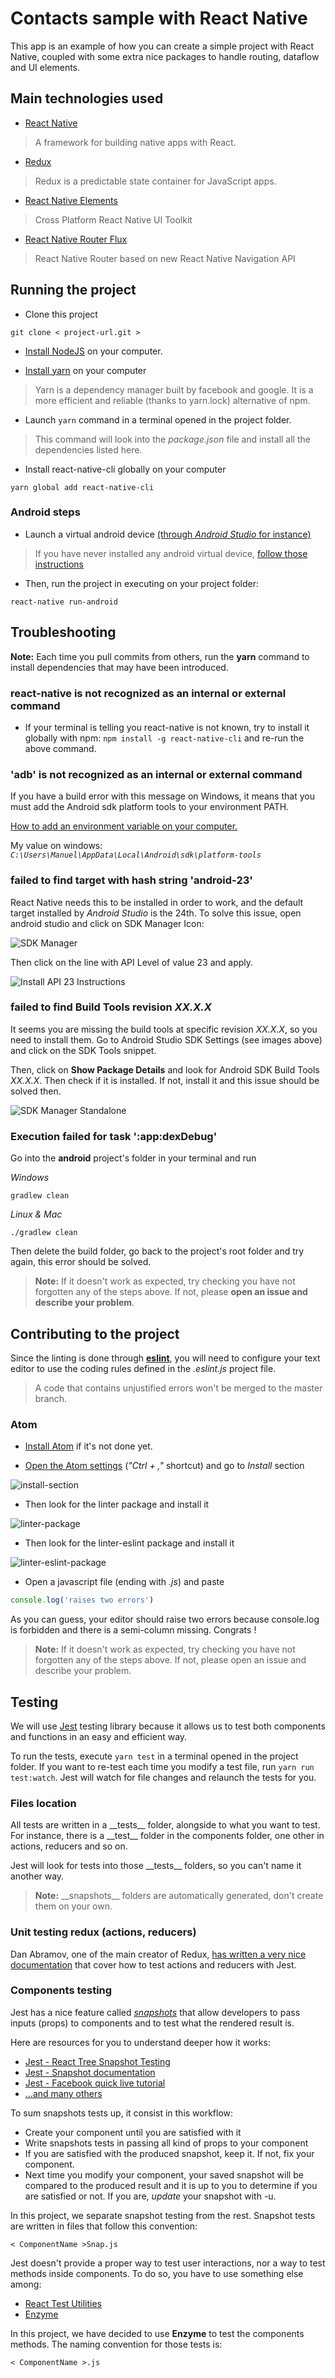 # Contacts sample with React Native

This app is an example of how you can create a simple project with React Native, coupled with some extra nice packages to handle routing, dataflow and UI elements.

## Main technologies used

- [React Native](https://github.com/facebook/react-native)

> A framework for building native apps with React.

- [Redux](http://redux.js.org/)

> Redux is a predictable state container for JavaScript apps.

- [React Native Elements](https://github.com/react-native-community/react-native-elements)

> Cross Platform React Native UI Toolkit

- [React Native Router Flux](https://github.com/aksonov/react-native-router-flux)

> React Native Router based on new React Native Navigation API

## Running the project

- Clone this project
```
git clone < project-url.git >
```

- [Install NodeJS](https://nodejs.org/en/) on your computer.

- [Install yarn](https://yarnpkg.com/en/docs/install) on your computer
> Yarn is a dependency manager built by facebook and google. It is a more efficient and reliable (thanks to yarn.lock) alternative of npm.

- Launch ``` yarn ``` command in a terminal opened in the project folder.
> This command will look into the *package.json* file and install all the dependencies listed here.

- Install react-native-cli globally on your computer
```
yarn global add react-native-cli
```

### Android steps

- Launch a virtual android device [(through *Android Studio* for instance)](https://developer.android.com/studio/run/managing-avds.html#viewing)

> If you have never installed any android virtual device, [follow those instructions](https://developer.android.com/studio/run/managing-avds.html#createavd)

- Then, run the project in executing on your project folder:

```
react-native run-android
```

## Troubleshooting

**Note:** Each time you pull commits from others, run the **yarn** command to install dependencies that may have been introduced.

### react-native is not recognized as an internal or external command
- If your terminal is telling you react-native is not known, try to install it globally with npm: ```npm install -g react-native-cli``` and re-run the above command.

### 'adb' is not recognized as an internal or external command

If you have a build error with this message on Windows, it means that you must add the Android sdk platform tools to your environment PATH.

[How to add an environment variable on your computer.](https://www.java.com/en/download/help/path.xml)

My value on windows: *```C:\Users\Manuel\AppData\Local\Android\sdk\platform-tools```*

### failed to find target with hash string 'android-23'

React Native needs this to be installed in order to work, and the default target installed by *Android Studio* is the 24th. To solve this issue, open android studio and click on SDK Manager Icon:

![SDK Manager](https://i.snag.gy/bxQd0z.jpg)

Then click on the line with API Level of value 23 and apply.

![Install API 23 Instructions](https://i.snag.gy/LtYAR7.jpg)

### failed to find Build Tools revision *XX.X.X*

It seems you are missing the build tools at specific revision *XX.X.X*, so you need to install them. Go to Android Studio SDK Settings (see images above) and click on the SDK Tools snippet.

Then, click on **Show Package Details** and look for Android SDK Build Tools *XX.X.X*. Then check if it is installed. If not, install it and this issue should be solved then.

![SDK Manager Standalone](https://i.snag.gy/Y3X58Z.jpg)

### Execution failed for task ':app:dexDebug'

Go into the **android** project's folder in your terminal and run

*Windows*
```
gradlew clean
```

*Linux & Mac*
```
./gradlew clean
```

Then delete the build folder, go back to the project's root folder and try again, this error should be solved.

> **Note:** If it doesn't work as expected, try checking you have not forgotten any of the steps above. If not, please **open an issue and describe your problem**.

## Contributing to the project

Since the linting is done through [**eslint**](http://eslint.org/), you will need to configure your text editor to use the coding rules defined in the *.eslint.js* project file.

> A code that contains unjustified errors won't be merged to the master branch.

### Atom

- [Install Atom](https://atom.io/) if it's not done yet.

- [Open the Atom settings](http://flight-manual.atom.io/getting-started/sections/atom-basics/#settings-and-preferences) (*"Ctrl + ,"* shortcut) and go to *Install* section

![install-section](http://www.codeblocq.com/img/atom-prefs-install-tab.png)

- Then look for the linter package and install it

![linter-package](http://www.codeblocq.com/img/atom-linter-package.png)

- Then look for the linter-eslint package and install it

![linter-eslint-package](http://www.codeblocq.com/img/atom-linter-eslint-package.png)

- Open a javascript file (ending with *.js*) and paste

```js
console.log('raises two errors')
```
As you can guess, your editor should raise two errors because console.log is forbidden and there is a semi-column missing. Congrats !

> **Note:** If it doesn't work as expected, try checking you have not forgotten any of the steps above. If not, please open an issue and describe your problem.

## Testing

We will use [Jest](https://facebook.github.io/jest/) testing library because it allows us to test both components and functions in an easy and efficient way.

To run the tests, execute ```yarn test``` in a terminal opened in the project folder.
If you want to re-test each time you modify a test file, run ```yarn run test:watch```. Jest will watch for file changes and relaunch the tests for you.

### Files location

All tests are written in a \_\_tests\_\_ folder, alongside to what you want to test. For instance, there is a \_\_test\_\_ folder in the components folder, one other in actions, reducers and so on.

Jest will look for tests into those \_\_tests\_\_ folders, so you can't name it another way.

> **Note:** \_\_snapshots\_\_ folders are automatically generated, don't create them on your own.

### Unit testing redux (actions, reducers)

Dan Abramov, one of the main creator of Redux, [has written a very nice documentation](http://redux.js.org/docs/recipes/WritingTests.html#action-creators) that cover how to test actions and reducers with Jest.

### Components testing

Jest has a nice feature called [*snapshots*](https://facebook.github.io/jest/docs/tutorial-react-native.html#snapshot-test) that allow developers to pass inputs (props) to components and to test what the rendered result is.

Here are resources for you to understand deeper how it works:
- [Jest - React Tree Snapshot Testing](http://facebook.github.io/jest/blog/2016/07/27/jest-14.html)
- [Jest - Snapshot documentation](http://facebook.github.io/jest/docs/tutorial-react-native.html#snapshot-test)
- [Jest - Facebook quick live tutorial](https://www.facebook.com/react/videos/1035427199869020/)
- [...and many others](http://facebook.github.io/jest/blog/2016/10/03/jest-16.html#community-update)

To sum snapshots tests up, it consist in this workflow:

- Create your component until you are satisfied with it
- Write snapshots tests in passing all kind of props to your component
- If you are satisfied with the produced snapshot, keep it. If not, fix your component.
- Next time you modify your component, your saved snapshot will be compared to the produced result and it is up to you to determine if you are satisfied or not. If you are, *update* your snapshot with -u.

In this project, we separate snapshot testing from the rest. Snapshot tests are written in files that follow this convention:

```
< ComponentName >Snap.js
```

Jest doesn't provide a proper way to test user interactions, nor a way to test methods inside components. To do so, you have to use something else among:

- [React Test Utilities](https://facebook.github.io/react/docs/test-utils.html)
- [Enzyme](http://airbnb.io/enzyme/)

In this project, we have decided to use **Enzyme** to test the components methods. The naming convention for those tests is:

```
< ComponentName >.js
```
